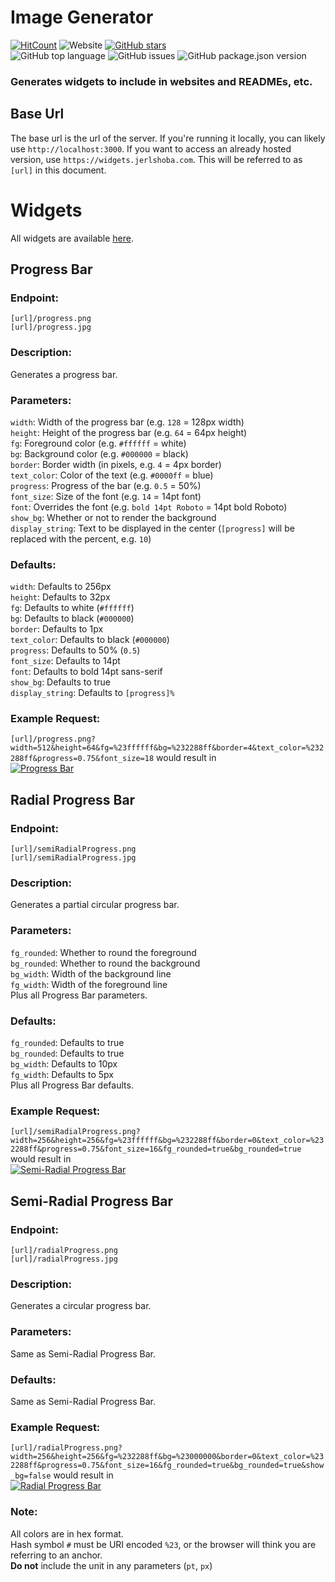 # Image Generator

[![HitCount](http://hits.dwyl.com/PepperLola/img-generator.svg)](http://hits.dwyl.com/PepperLola/img-generator)
![Website](https://img.shields.io/website?style=flat-square&url=https%3A%2F%2Fwidgets.jerlshoba.com)
[![GitHub stars](https://img.shields.io/github/stars/PepperLola/img-generator?color=yellow&style=flat-square)](https://github.com/PepperLola/img-generator/stargazers)  
![GitHub top language](https://img.shields.io/github/languages/top/PepperLola/img-generator?style=flat-square)
![GitHub issues](https://img.shields.io/github/issues/PepperLola/img-generator?style=flat-square)
![GitHub package.json version](https://img.shields.io/github/package-json/v/PepperLola/img-generator?style=flat-square)

### Generates widgets to include in websites and READMEs, etc.

## Base Url
The base url is the url of the server. If you're running it locally, you can likely use `http://localhost:3000`. If you want to access an already hosted version, use `https://widgets.jerlshoba.com`. This will be referred to as `[url]` in this document.

# Widgets

All widgets are available [here](https://widgets.jerlshoba.com).

## Progress Bar

### Endpoint:
`[url]/progress.png`  
`[url]/progress.jpg`

### Description:
Generates a progress bar.

### Parameters:
`width`: Width of the progress bar (e.g. `128` = 128px width)  
`height`: Height of the progress bar (e.g. `64` = 64px height)  
`fg`: Foreground color (e.g. `#ffffff` = white)  
`bg`: Background color (e.g. `#000000` = black)  
`border`: Border width (in pixels, e.g. `4` = 4px border)  
`text_color`: Color of the text (e.g. `#0000ff` = blue)  
`progress`: Progress of the bar (e.g. `0.5` = 50%)  
`font_size`: Size of the font (e.g. `14` = 14pt font)  
`font`: Overrides the font (e.g. `bold 14pt Roboto` = 14pt bold Roboto)  
`show_bg`: Whether or not to render the background  
`display_string`: Text to be displayed in the center (`[progress]` will be replaced with the percent, e.g. `10`)  

### Defaults:
`width`: Defaults to 256px  
`height`: Defaults to 32px  
`fg`: Defaults to white (`#ffffff`)  
`bg`: Defaults to black (`#000000`)  
`border`: Defaults to 1px  
`text_color`: Defaults to black (`#000000`)  
`progress`: Defaults to 50% (`0.5`)  
`font_size`: Defaults to 14pt  
`font`: Defaults to bold 14pt sans-serif  
`show_bg`: Defaults to true  
`display_string`: Defaults to `[progress]%`  

### Example Request:
`[url]/progress.png?width=512&height=64&fg=%23ffffff&bg=%232288ff&border=4&text_color=%232288ff&progress=0.75&font_size=18` would result in  
[![Progress Bar](https://widgets.jerlshoba.com/progress.png?width=512&height=64&fg=%23ffffff&bg=%232288ff&border=4&text_color=%232288ff&progress=0.75&font_size=18)](https://widgets.jerlshoba.com/progress.png?width=512&height=64&fg=%23ffffff&bg=%232288ff&border=4&text_color=%232288ff&progress=0.75&font_size=18)

## Radial Progress Bar

### Endpoint:
`[url]/semiRadialProgress.png`  
`[url]/semiRadialProgress.jpg`

### Description:
Generates a partial circular progress bar.

### Parameters:
`fg_rounded`: Whether to round the foreground  
`bg_rounded`: Whether to round the background  
`bg_width`: Width of the background line  
`fg_width`: Width of the foreground line  
Plus all Progress Bar parameters.

### Defaults:
`fg_rounded`: Defaults to true  
`bg_rounded`: Defaults to true  
`bg_width`: Defaults to 10px  
`fg_width`: Defaults to 5px  
Plus all Progress Bar defaults.

### Example Request:
`[url]/semiRadialProgress.png?width=256&height=256&fg=%23ffffff&bg=%232288ff&border=0&text_color=%232288ff&progress=0.75&font_size=16&fg_rounded=true&bg_rounded=true` would result in  
[![Semi-Radial Progress Bar](https://widgets.jerlshoba.com/semiRadialProgress.png?width=256&height=256&fg=%23ffffff&bg=%232288ff&border=0&text_color=%232288ff&progress=0.75&font_size=16&fg_rounded=true&bg_rounded=true)](https://widgets.jerlshoba.com/semiRadialProgress.png?width=256&height=256&fg=%23ffffff&bg=%232288ff&border=0&text_color=%232288ff&progress=0.75&font_size=16&fg_rounded=true&bg_rounded=true)

## Semi-Radial Progress Bar

### Endpoint:
`[url]/radialProgress.png`  
`[url]/radialProgress.jpg`  

### Description:
Generates a circular progress bar.

### Parameters:
Same as Semi-Radial Progress Bar.

### Defaults:
Same as Semi-Radial Progress Bar.

### Example Request:
`[url]/radialProgress.png?width=256&height=256&fg=%232288ff&bg=%23000000&border=0&text_color=%232288ff&progress=0.75&font_size=16&fg_rounded=true&bg_rounded=true&show_bg=false` would result in  
[![Radial Progress Bar](https://widgets.jerlshoba.com/radialProgress.png?width=256&height=256&fg=%232288ff&bg=%23000000&border=0&text_color=%232288ff&progress=0.75&font_size=16&fg_rounded=true&bg_rounded=true&show_bg=false)](https://widgets.jerlshoba.com/semiRadialProgress.png?width=256&height=256&fg=%232288ff&bg=%23000000&border=0&text_color=%232288ff&progress=0.75&font_size=16&fg_rounded=true&bg_rounded=true&show_bg=false)


### Note:
All colors are in hex format.  
Hash symbol `#` must be URI encoded `%23`, or the browser will think you are referring to an anchor.  
**Do not** include the unit in any parameters (`pt`, `px`)
